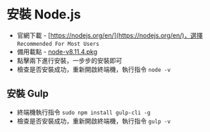 # 安裝 Node.js

  * 官網下載 - [https://nodejs.org/en/](https://nodejs.org/en/)，選擇 `Recommended For Most Users`
  * 備用載點 - [node-v8.11.4.pkg](https://cdn.ioa.tw/MacEnvInit/node-v8.11.4.pkg)
  * 點擊兩下進行安裝，一步步的安裝即可
  * 檢查是否安裝成功，重新開啟終端機，執行指令 `node -v`

## 安裝 Gulp

  * 終端機執行指令 `sudo npm install gulp-cli -g`
  * 檢查是否安裝成功，重新開啟終端機，執行指令 `gulp -v`
